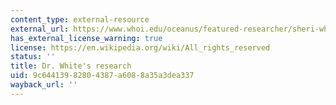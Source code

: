 ```yaml
---
content_type: external-resource
external_url: https://www.whoi.edu/oceanus/featured-researcher/sheri-white/
has_external_license_warning: true
license: https://en.wikipedia.org/wiki/All_rights_reserved
status: ''
title: Dr. White's research
uid: 9c644139-8280-4387-a608-8a35a3dea337
wayback_url: ''
---
```

